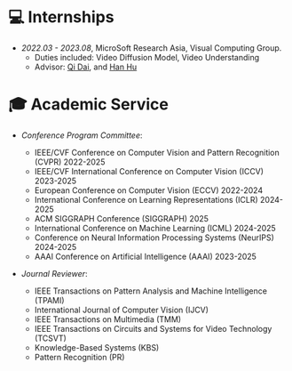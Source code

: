 # 💻 Internships
- *2022.03 - 2023.08*, MicroSoft Research Asia, Visual Computing Group.
  - Duties included:  Video Diffusion Model,  Video Understanding
  - Advisor: [Qi Dai](https://scholar.google.com/citations?user=NSJY12IAAAAJ&hl=en), and [Han Hu](https://scholar.google.com/citations?user=Jkss014AAAAJ&hl=en)



# 🎓 Academic Service
- *Conference Program Committee*: 
  - IEEE/CVF Conference on Computer Vision and Pattern Recognition (CVPR) 2022-2025
  - IEEE/CVF International Conference on Computer Vision (ICCV) 2023-2025
  - European Conference on Computer Vision (ECCV) 2022-2024
  - International Conference on Learning Representations (ICLR) 2024-2025
  - ACM SIGGRAPH Conference (SIGGRAPH) 2025
  - International Conference on Machine Learning (ICML) 2024-2025
  - Conference on Neural Information Processing Systems (NeurIPS) 2024-2025
  - AAAI Conference on Artificial Intelligence (AAAI) 2023-2025

- *Journal Reviewer*:
  - IEEE Transactions on Pattern Analysis and Machine Intelligence (TPAMI)
  - International Journal of Computer Vision (IJCV)
  - IEEE Transactions on Multimedia (TMM)
  - IEEE Transactions on Circuits and Systems for Video Technology (TCSVT)
  - Knowledge-Based Systems (KBS)
  - Pattern Recognition (PR)



